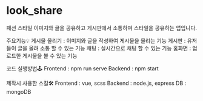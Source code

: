 # look_share
패션 스타일 이미지와 글을 공유하고 게시판에서 소통하며 스타일을 공유하는 앱입니다.

주요기능💡
게시물 올리기 : 이미지와 글을 작성하여 게시물을 올리는 기능
게시판 : 유저들이 글을 올려 소통 할 수 있는 기능
채팅 : 실시간으로 채팅 할 수 있는 기능
홈화면 : 업로드한 게시물을 볼 수 있는 기능

코드 실행방법🕹
Frontend : npm run serve
Backend : npm start

제작시 사용한 스킬🛠
Frontend : vue, scss
Backend : node.js, express
DB : mongoDB
